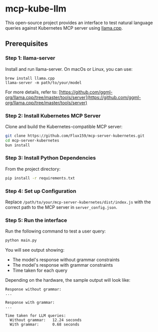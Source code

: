 # mcp-kube-llm
This open-source project provides an interface to test natural language queries against Kubernetes MCP server using [llama.cpp](https://github.com/ggml-org/llama.cpp?tab=readme-ov-file).

## Prerequisites

### Step 1: llama-server
Install and run llama-server. On macOs or Linux, you can use:

```
brew install llama.cpp
llama-server -m path/to/your/model
```

For more details, refer to: [https://github.com/ggml-org/llama.cpp/tree/master/tools/server](https://github.com/ggml-org/llama.cpp/tree/master/tools/server)

### Step 2: Install Kubernetes MCP Server
Clone and build the Kubernetes-compatible MCP server:

```bash
git clone https://github.com/Flux159/mcp-server-kubernetes.git
cd mcp-server-kubernetes
bun install
```

### Step 3: Install Python Dependencies
From the project directory:

```bash
pip install -r requirements.txt
```

### Step 4: Set up Configuration
Replace `/path/to/your/mcp-server-kubernetes/dist/index.js` with the correct path to the MCP server in `server_config.json`.

### Step 5: Run the interface
Run the following command to test a user query:

```bash
python main.py
```
You will see output showing:
- The model's response without grammar constraints
- The model's response with grammar constraints
- Time taken for each query

Depending on the hardware, the sample output will look like:

```
Response without grammar:
...

Response with grammar:
...

Time taken for LLM queries:
  Without grammar:   12.24 seconds
  With grammar:      0.68 seconds
```